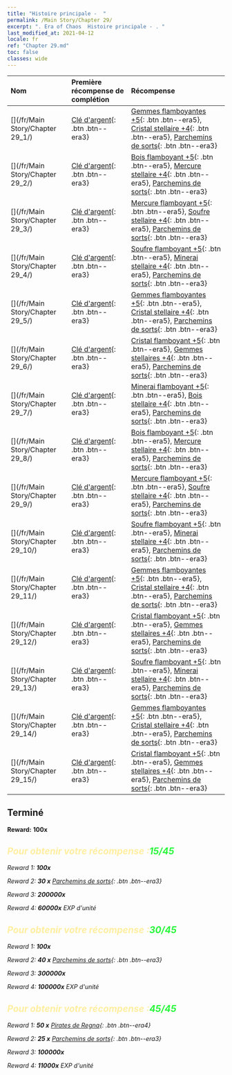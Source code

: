 ```yaml
---
title: "Histoire principale -  "
permalink: /Main Story/Chapter 29/
excerpt: ". Era of Chaos  Histoire principale - . "
last_modified_at: 2021-04-12
locale: fr
ref: "Chapter 29.md"
toc: false
classes: wide
---
```


  | Nom |  Première récompense de complétion | Récompense |
  |:------------|:------------|:------------| 
  | [](/fr/Main Story/Chapter 29_1/) | [Clé d'argent](/fr/Items/con_693/){: .btn .btn--era3} | [Gemmes flamboyantes +5](/fr/Items/mat_100/){: .btn .btn--era5}, [Cristal stellaire +4](/fr/Items/mat_94/){: .btn .btn--era5}, [Parchemins de sorts](/fr/Items/con_694/){: .btn .btn--era3} |
  | [](/fr/Main Story/Chapter 29_2/) | [Clé d'argent](/fr/Items/con_693/){: .btn .btn--era3} | [Bois flamboyant +5](/fr/Items/mat_97/){: .btn .btn--era5}, [Mercure stellaire +4](/fr/Items/mat_91/){: .btn .btn--era5}, [Parchemins de sorts](/fr/Items/con_694/){: .btn .btn--era3} |
  | [](/fr/Main Story/Chapter 29_3/) | [Clé d'argent](/fr/Items/con_693/){: .btn .btn--era3} | [Mercure flamboyant +5](/fr/Items/mat_98/){: .btn .btn--era5}, [Soufre stellaire +4](/fr/Items/mat_92/){: .btn .btn--era5}, [Parchemins de sorts](/fr/Items/con_694/){: .btn .btn--era3} |
  | [](/fr/Main Story/Chapter 29_4/) | [Clé d'argent](/fr/Items/con_693/){: .btn .btn--era3} | [Soufre flamboyant +5](/fr/Items/mat_99/){: .btn .btn--era5}, [Minerai stellaire +4](/fr/Items/mat_89/){: .btn .btn--era5}, [Parchemins de sorts](/fr/Items/con_694/){: .btn .btn--era3} |
  | [](/fr/Main Story/Chapter 29_5/) | [Clé d'argent](/fr/Items/con_693/){: .btn .btn--era3} | [Gemmes flamboyantes +5](/fr/Items/mat_100/){: .btn .btn--era5}, [Cristal stellaire +4](/fr/Items/mat_94/){: .btn .btn--era5}, [Parchemins de sorts](/fr/Items/con_694/){: .btn .btn--era3} |
  | [](/fr/Main Story/Chapter 29_6/) | [Clé d'argent](/fr/Items/con_693/){: .btn .btn--era3} | [Cristal flamboyant +5](/fr/Items/mat_101/){: .btn .btn--era5}, [Gemmes stellaires +4](/fr/Items/mat_93/){: .btn .btn--era5}, [Parchemins de sorts](/fr/Items/con_694/){: .btn .btn--era3} |
  | [](/fr/Main Story/Chapter 29_7/) | [Clé d'argent](/fr/Items/con_693/){: .btn .btn--era3} | [Minerai flamboyant +5](/fr/Items/mat_96/){: .btn .btn--era5}, [Bois stellaire +4](/fr/Items/mat_90/){: .btn .btn--era5}, [Parchemins de sorts](/fr/Items/con_694/){: .btn .btn--era3} |
  | [](/fr/Main Story/Chapter 29_8/) | [Clé d'argent](/fr/Items/con_693/){: .btn .btn--era3} | [Bois flamboyant +5](/fr/Items/mat_97/){: .btn .btn--era5}, [Mercure stellaire +4](/fr/Items/mat_91/){: .btn .btn--era5}, [Parchemins de sorts](/fr/Items/con_694/){: .btn .btn--era3} |
  | [](/fr/Main Story/Chapter 29_9/) | [Clé d'argent](/fr/Items/con_693/){: .btn .btn--era3} | [Mercure flamboyant +5](/fr/Items/mat_98/){: .btn .btn--era5}, [Soufre stellaire +4](/fr/Items/mat_92/){: .btn .btn--era5}, [Parchemins de sorts](/fr/Items/con_694/){: .btn .btn--era3} |
  | [](/fr/Main Story/Chapter 29_10/) | [Clé d'argent](/fr/Items/con_693/){: .btn .btn--era3} | [Soufre flamboyant +5](/fr/Items/mat_99/){: .btn .btn--era5}, [Minerai stellaire +4](/fr/Items/mat_89/){: .btn .btn--era5}, [Parchemins de sorts](/fr/Items/con_694/){: .btn .btn--era3} |
  | [](/fr/Main Story/Chapter 29_11/) | [Clé d'argent](/fr/Items/con_693/){: .btn .btn--era3} | [Gemmes flamboyantes +5](/fr/Items/mat_100/){: .btn .btn--era5}, [Cristal stellaire +4](/fr/Items/mat_94/){: .btn .btn--era5}, [Parchemins de sorts](/fr/Items/con_694/){: .btn .btn--era3} |
  | [](/fr/Main Story/Chapter 29_12/) | [Clé d'argent](/fr/Items/con_693/){: .btn .btn--era3} | [Cristal flamboyant +5](/fr/Items/mat_101/){: .btn .btn--era5}, [Gemmes stellaires +4](/fr/Items/mat_93/){: .btn .btn--era5}, [Parchemins de sorts](/fr/Items/con_694/){: .btn .btn--era3} |
  | [](/fr/Main Story/Chapter 29_13/) | [Clé d'argent](/fr/Items/con_693/){: .btn .btn--era3} | [Soufre flamboyant +5](/fr/Items/mat_99/){: .btn .btn--era5}, [Minerai stellaire +4](/fr/Items/mat_89/){: .btn .btn--era5}, [Parchemins de sorts](/fr/Items/con_694/){: .btn .btn--era3} |
  | [](/fr/Main Story/Chapter 29_14/) | [Clé d'argent](/fr/Items/con_693/){: .btn .btn--era3} | [Gemmes flamboyantes +5](/fr/Items/mat_100/){: .btn .btn--era5}, [Cristal stellaire +4](/fr/Items/mat_94/){: .btn .btn--era5}, [Parchemins de sorts](/fr/Items/con_694/){: .btn .btn--era3} |
  | [](/fr/Main Story/Chapter 29_15/) | [Clé d'argent](/fr/Items/con_693/){: .btn .btn--era3} | [Cristal flamboyant +5](/fr/Items/mat_101/){: .btn .btn--era5}, [Gemmes stellaires +4](/fr/Items/mat_93/){: .btn .btn--era5}, [Parchemins de sorts](/fr/Items/con_694/){: .btn .btn--era3} |


## Terminé 

 **Reward:**  **100x** <i class="fas fa-gem"/>



## <span style="color: #ffeea0">Pour obtenir votre récompense :</span><span style="color: #27f73a">15/45</span>

 Reward 1:  **100x** <i class="fas fa-gem"/>

 Reward 2: **30 x** [Parchemins de sorts](/fr/Items/con_694/){: .btn .btn--era3}

 Reward 3:  **200000x** <i class="fas fa-coins"/>

 Reward 4:  **60000x** EXP d'unité



## <span style="color: #ffeea0">Pour obtenir votre récompense :</span><span style="color: #27f73a">30/45</span>

 Reward 1:  **100x** <i class="fas fa-gem"/>

 Reward 2: **40 x** [Parchemins de sorts](/fr/Items/con_694/){: .btn .btn--era3}

 Reward 3:  **300000x** <i class="fas fa-coins"/>

 Reward 4:  **100000x** EXP d'unité



## <span style="color: #ffeea0">Pour obtenir votre récompense :</span><span style="color: #27f73a">45/45</span>

 Reward 1: **50 x** [Pirates de Regna](/fr/Items/unt_273/){: .btn .btn--era4}

 Reward 2: **25 x** [Parchemins de sorts](/fr/Items/con_694/){: .btn .btn--era3}

 Reward 3:  **100000x** <i class="fas fa-coins"/>

 Reward 4:  **11000x** EXP d'unité

